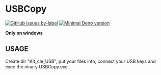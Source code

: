 # USBCopy

[![GitHub issues by-label](https://img.shields.io/github/issues/stephendltg-bzh/USBCopy/help%20wanted?label=issues%20need%20help&logo=github)](https://github.com/stephendltg-bzh/USBCopy/issues?q=label%3A%22help+wanted%22+is%3Aopen+is%3Aissue)
[![Minimal Deno version](https://img.shields.io/static/v1?label=deno&message=%3E=1.13.2&logo=node.js&color)](https://deno.land/)

**Only on windows**

## USAGE

Create dir "Kit_cle_USB", put your files into, connect your USB keys and exec
the ninary USBCopy.exe
